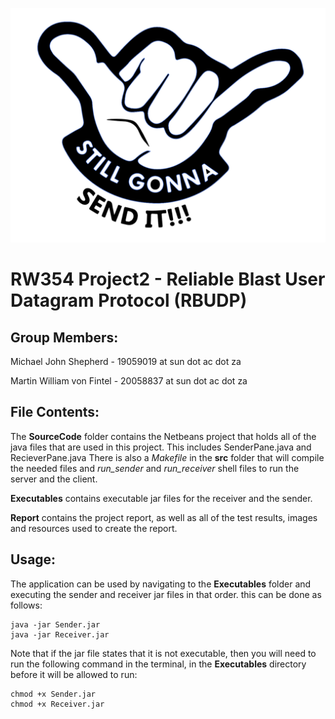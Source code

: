 ![sendit logo](sendit.png)

# RW354 Project2 -  Reliable Blast User Datagram Protocol (RBUDP)

## Group Members:

Michael John Shepherd   - 19059019 at sun dot ac dot za

Martin William von Fintel       - 20058837 at sun dot ac dot za

## File Contents:

The **SourceCode** folder contains the Netbeans project that holds all of the
java files that are used in this project. This includes SenderPane.java and RecieverPane.java There is also a *Makefile* in the **src**
folder that will compile the needed files and *run_sender* and *run_receiver*
shell files to run the server and the client.

**Executables** contains executable jar files for the receiver and the sender.

**Report** contains the project report, as well as all of the test results, images and resources used to create the report.

## Usage:

The application can be used by navigating to the **Executables** folder and executing the sender and receiver jar files in that order. this can be done as follows:

```
java -jar Sender.jar
java -jar Receiver.jar
```

Note that if the jar file states that it is not executable, then you will need to run the
following command in the terminal, in the **Executables** directory before
it will be allowed to run:

```
chmod +x Sender.jar
chmod +x Receiver.jar
```
